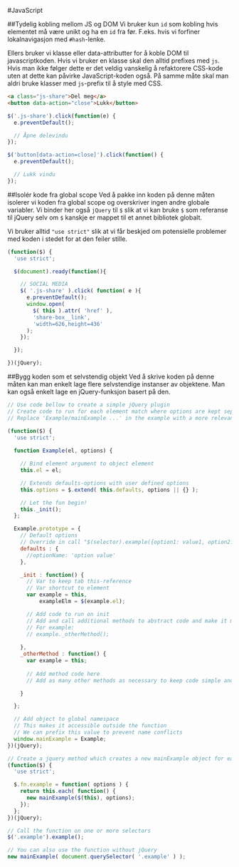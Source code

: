 #JavaScript

##Tydelig kobling mellom JS og DOM
Vi bruker kun `id` som kobling hvis elementet må være unikt og ha en `id` fra før. F.eks. hvis vi forfiner lokalnavigasjon med `#hash`-lenke.

Ellers bruker vi klasse eller data-attributter for å koble DOM til javascriptkoden. Hvis vi bruker en klasse skal den alltid prefixes med `js`. Hvis man ikke følger dette er det veldig vanskelig å refaktorere CSS-kode uten at dette kan påvirke JavaScript-koden også. På samme måte skal man aldri bruke klasser med `js`-prefix til å style med CSS.

```html
<a class="js-share">Del meg</a>
<button data-action="close">Lukk</button>
```

```javascript
$('.js-share').click(function(e) {
  e.preventDefault();

  // Åpne delevindu
});

$('button[data-action=close]').click(function() {
  e.preventDefault();

  // Lukk vindu
});
```

##Isolér kode fra global scope
Ved å pakke inn koden på denne måten isolerer vi koden fra global scope og overskriver ingen andre globale variabler. Vi binder her også `jQuery` til `$` slik at vi kan bruke `$` som referanse til jQuery selv om `$` kanskje er mappet til et annet bibliotek globalt.

Vi bruker alltid `"use strict"` slik at vi får beskjed om potensielle problemer med koden i stedet for at den feiler stille.

```javascript
(function($) {
  'use strict';

  $(document).ready(function(){

    // SOCIAL MEDIA
    $( '.js-share' ).click( function( e ){
      e.preventDefault();
      window.open(
        $( this ).attr( 'href' ),
        'share-box__link',
        'width=626,height=436'
      );
    });

  });

})(jQuery);
```

##Bygg koden som et selvstendig objekt
Ved å skrive koden på denne måten kan man enkelt lage flere selvstendige instanser av objektene. Man kan også enkelt lage en jQuery-funksjon basert på den.

```javascript
// Use code bellow to create a simple jQuery plugin
// Create code to run for each element match where options are kept separately for each instance
// Replace 'Example/mainExample ...' in the example with a more relevant name

(function($) {
  'use strict';
  
  function Example(el, options) {

    // Bind element argument to object element
    this.el = el;

    // Extends defaults-options with user defined options
    this.options = $.extend( this.defaults, options || {} );

    // Let the fun begin!
    this._init();
  };

  Example.prototype = {
    // Default options
    // Override in call "$(selector).example({option1: value1, option2: value2});" or "new mainExample($(selector,{option1: value1, option2: value2});"
    defaults : {
      //optionName: 'option value'
    },

    _init : function() {
      // Var to keep tab this-reference
      // Var shortcut to element
      var example = this,
          exampleElm = $(example.el);

      // Add code to run on init
      // Add and call additional methods to abstract code and make it more readable
      // For example:
      // example._otherMethod();
      
    },
    _otherMethod : function() {
      var example = this;
      
      // Add method code here
      // Add as many other methods as necessary to keep code simple and efficient

    }

  };

  // Add object to global namespace
  // This makes it accessible outside the function
  // We can prefix this value to prevent name conflicts
  window.mainExample = Example;
})(jQuery);

// Create a jquery method which creates a new mainExample object for each instance
(function($) {
  'use strict';

  $.fn.example = function( options ) {
    return this.each( function() {
      new mainExample($(this), options);
    });
  };
})(jQuery);

// Call the function on one or more selectors
$('.example').example();

// You can also use the function without jQuery
new mainExample( document.querySelector( '.example' ) );
```